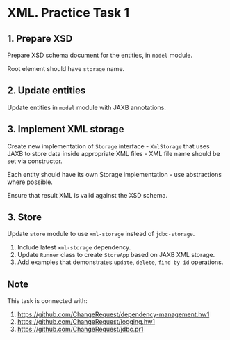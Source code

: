 XML. Practice Task 1
===============
1\. Prepare XSD
---------------
Prepare XSD schema document for the entities, in `model` module.

Root element should have `storage` name.

2\. Update entities
---------------
Update entities in `model` module with JAXB annotations.

3\. Implement XML storage
---------------
Create new implementation of `Storage` interface - `XmlStorage` that 
uses JAXB to store data inside appropriate XML files - XML file name should be set via constructor.

Each entity should have its own Storage implementation - use abstractions where possible.

Ensure that result XML is valid against the XSD schema.

3\. Store
---------------
Update `store` module to use `xml-storage` instead of `jdbc-storage`.

1. Include latest `xml-storage` dependency.
2. Update `Runner` class to create `StoreApp` based on JAXB XML storage.
3. Add examples that demonstrates `update`, `delete`, `find by id` operations.


Note
---------------
This task is connected with: 
1. https://github.com/ChangeRequest/dependency-management.hw1 
2. https://github.com/ChangeRequest/logging.hw1
3. https://github.com/ChangeRequest/jdbc.pr1
